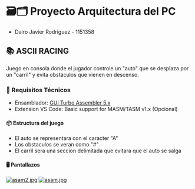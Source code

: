 # 🗃🗂 Proyecto Arquitectura del PC
* Dairo Javier Rodriguez - 1151358

## 📚 ASCII RACING
Juego en consola donde el jugador controle un "auto" que se desplaza por un "carril" y evita obstáculos que vienen en descenso.

### 🧰 Requisitos Técnicos
* Ensamblador: [GUI Turbo Assembler 5.x](https://sourceforge.net/projects/guitasm8086/)
* Extension VS Code: Basic support for MASM/TASM v1.x (Opcional)

#### 📦 Estructura del juego

* El auto se representara con el caracter "A"
* Los obstaculos se veran como "#"
* El carril sera una seccion delimitada que evitara que el auto se salga

#### 🖥 Pantallazos
[![asam2.jpg](https://i.postimg.cc/7ZNSjKNw/asam2.jpg)](https://postimg.cc/3kdyvC6c)
[![asam.jpg](https://i.postimg.cc/HLsbmbS5/asam.jpg)](https://postimg.cc/75d5MJrY)
